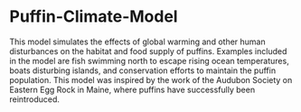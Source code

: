 # Puffin-Climate-Model

This model simulates the effects of global warming and other human disturbances on the habitat and food supply of puffins.
Examples included in the model are fish swimming north to escape rising ocean temperatures, boats disturbing islands, and conservation efforts to maintain the puffin population.
This model was inspired by the work of the Audubon Society on Eastern Egg Rock in Maine, where puffins have successfully been reintroduced.
